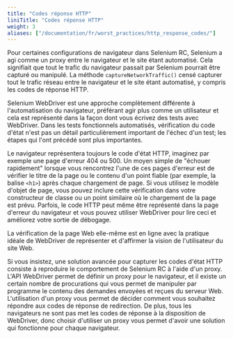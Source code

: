 ```yaml
---
title: "Codes réponse HTTP"
liniTitle: "Codes réponse HTTP"
weight: 3
aliases: ["/documentation/fr/worst_practices/http_response_codes/"]
---
```


Pour certaines configurations de navigateur dans Selenium RC,
Selenium a agi comme un proxy entre le navigateur
et le site étant automatisé.
Cela signifiait que tout le trafic du navigateur passait par Selenium
pourrait être capturé ou manipulé.
La méthode `captureNetworkTraffic()`
censé capturer tout le trafic réseau entre le navigateur
et le site étant automatisé,
y compris les codes de réponse HTTP.

Selenium WebDriver est une approche complètement différente
à l'automatisation du navigateur,
préférant agir plus comme un utilisateur
et cela est représenté dans la façon dont 
vous écrivez des tests avec WebDriver.
Dans les tests fonctionnels automatisés,
vérification du code d'état
n'est pas un détail particulièrement important de l'échec d'un test;
les étapes qui l'ont précédé sont plus importantes.

Le navigateur représentera toujours le code d'état HTTP,
imaginez par exemple une page d'erreur 404 ou 500.
Un moyen simple de "échouer rapidement" lorsque 
vous rencontrez l'une de ces pages d'erreur
est de vérifier le titre de la page ou le contenu d'un point fiable
(par exemple, la balise `<h1>`) après chaque chargement de page.
Si vous utilisez le modèle d'objet de page,
vous pouvez inclure cette vérification dans votre constructeur de classe
ou un point similaire où le chargement de la page est prévu.
Parfois, le code HTTP peut même être représenté
dans la page d'erreur du navigateur
et vous pouvez utiliser WebDriver pour lire ceci
et améliorez votre sortie de débogage.

La vérification de la page Web 
elle-même est en ligne
avec la pratique idéale de WebDriver
de représenter et d'affirmer la 
vision de l'utilisateur du site Web.

Si vous insistez, une solution avancée pour 
capturer les codes d'état HTTP
consiste à reproduire le comportement de 
Selenium RC à l'aide d'un proxy.
L'API WebDriver permet de définir un proxy pour le navigateur,
et il existe un certain nombre de procurations qui
vous permet de manipuler par programme
le contenu des demandes envoyées et reçues du serveur Web.
L'utilisation d'un proxy vous permet de 
décider comment vous souhaitez répondre
aux codes de réponse de redirection.
De plus, tous les navigateurs ne sont pas
met les codes de réponse à la disposition de WebDriver,
donc choisir d'utiliser un proxy
vous permet d'avoir une solution qui 
fonctionne pour chaque navigateur.
